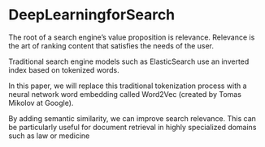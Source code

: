 # DeepLearningforSearch

The root of a search engine’s value proposition is relevance. Relevance is the art of ranking content that satisfies the needs of the user. 

Traditional search engine models such as ElasticSearch use an inverted index based on tokenized words. 

In this paper, we will replace this traditional tokenization process with a neural network word embedding called Word2Vec (created by Tomas Mikolov at Google).

By adding semantic similarity, we can improve search relevance. This can be particularly useful for document retrieval in highly specialized domains such as law or medicine
